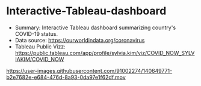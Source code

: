 # Interactive-Tableau-dashboard
- Summary: Interactive Tableau dashboard summarizing country's COVID-19 status.
- Data source: https://ourworldindata.org/coronavirus
- Tableau Public Vizz: https://public.tableau.com/app/profile/sylvia.kim/viz/COVID_NOW_SYLVIAKIM/COVID_NOW

https://user-images.githubusercontent.com/91002274/140649771-b2e7682e-e684-476d-8a93-0da97e1f62df.mov
